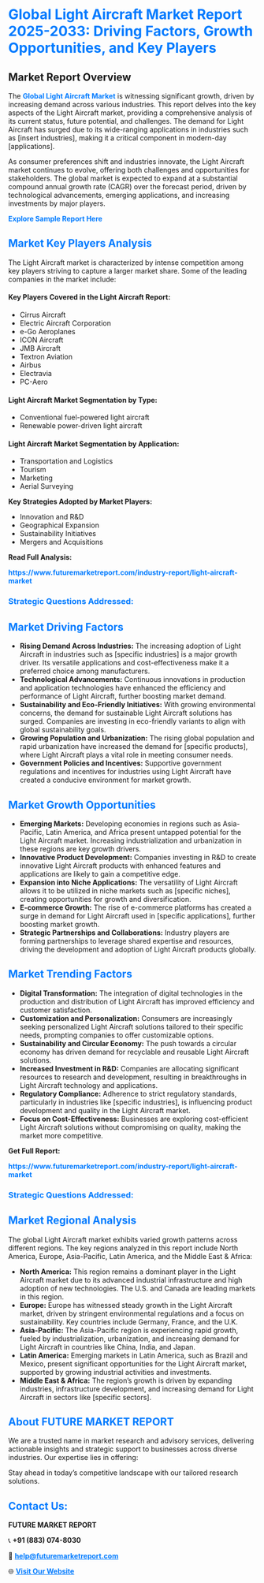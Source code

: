 <h1 style="color: #007BFF;">Global Light Aircraft Market Report 2025-2033: Driving Factors, Growth Opportunities, and Key Players</h1>

<section id="overview">
<h2>Market Report Overview</h2>
<p>The <a href="https://www.futuremarketreport.com/industry-report/light-aircraft-market" style="color: #007BFF; text-decoration: none;"><strong>Global Light Aircraft Market</strong></a> is witnessing significant growth, driven by increasing demand across various industries. This report delves into the key aspects of the Light Aircraft market, providing a comprehensive analysis of its current status, future potential, and challenges. The demand for Light Aircraft has surged due to its wide-ranging applications in industries such as [insert industries], making it a critical component in modern-day [applications].</p>
<p>As consumer preferences shift and industries innovate, the Light Aircraft market continues to evolve, offering both challenges and opportunities for stakeholders. The global market is expected to expand at a substantial compound annual growth rate (CAGR) over the forecast period, driven by technological advancements, emerging applications, and increasing investments by major players.</p>
</section>

<section id="overview">
<p><a href="https://www.futuremarketreport.com/request-sample/reportId=63579" style="color: #007BFF; text-decoration: none;"><strong>Explore Sample Report Here</strong></a></p>
</section>

<section id="key-players">
<h2 style="color: #007BFF;">Market Key Players Analysis</h2>
<p>The Light Aircraft market is characterized by intense competition among key players striving to capture a larger market share. Some of the leading companies in the market include:</p>
<h4>Key Players Covered in the Light Aircraft Report:</h4>
<ul><li>Cirrus Aircraft</li><li>Electric Aircraft Corporation</li><li>e-Go Aeroplanes</li><li>ICON Aircraft</li><li>JMB Aircraft</li><li>Textron Aviation</li><li>Airbus</li><li>Electravia</li><li>PC-Aero</li></ul>
<h4>Light Aircraft Market Segmentation by Type:</h4>
<ul><li>Conventional fuel-powered light aircraft</li><li>Renewable power-driven light aircraft</li></ul>

<h4>Light Aircraft Market Segmentation by Application:</h4>
<ul><li>Transportation and Logistics</li><li>Tourism</li><li>Marketing</li><li>Aerial Surveying</li></ul>
<p><strong>Key Strategies Adopted by Market Players:</strong></p>
<ul>
<li>Innovation and R&D</li>
<li>Geographical Expansion</li>
<li>Sustainability Initiatives</li>
<li>Mergers and Acquisitions</li>
</ul>
</section>

<section>
<p><strong>Read Full Analysis: </strong></p><a href="https://www.futuremarketreport.com/industry-report/light-aircraft-market" style="color: #007BFF; text-decoration: none;"><strong>https://www.futuremarketreport.com/industry-report/light-aircraft-market</strong></a>
<h3 style="color: #007BFF;">Strategic Questions Addressed:</h3>
</section>

<section id="driving-factors">
<h2 style="color: #007BFF;">Market Driving Factors</h2>
<ul>
<li><strong>Rising Demand Across Industries:</strong> The increasing adoption of Light Aircraft in industries such as [specific industries] is a major growth driver. Its versatile applications and cost-effectiveness make it a preferred choice among manufacturers.</li>
<li><strong>Technological Advancements:</strong> Continuous innovations in production and application technologies have enhanced the efficiency and performance of Light Aircraft, further boosting market demand.</li>
<li><strong>Sustainability and Eco-Friendly Initiatives:</strong> With growing environmental concerns, the demand for sustainable Light Aircraft solutions has surged. Companies are investing in eco-friendly variants to align with global sustainability goals.</li>
<li><strong>Growing Population and Urbanization:</strong> The rising global population and rapid urbanization have increased the demand for [specific products], where Light Aircraft plays a vital role in meeting consumer needs.</li>
<li><strong>Government Policies and Incentives:</strong> Supportive government regulations and incentives for industries using Light Aircraft have created a conducive environment for market growth.</li>
</ul>
</section>

<section id="growth-opportunities">
<h2 style="color: #007BFF;">Market Growth Opportunities</h2>
<ul>
<li><strong>Emerging Markets:</strong> Developing economies in regions such as Asia-Pacific, Latin America, and Africa present untapped potential for the Light Aircraft market. Increasing industrialization and urbanization in these regions are key growth drivers.</li>
<li><strong>Innovative Product Development:</strong> Companies investing in R&D to create innovative Light Aircraft products with enhanced features and applications are likely to gain a competitive edge.</li>
<li><strong>Expansion into Niche Applications:</strong> The versatility of Light Aircraft allows it to be utilized in niche markets such as [specific niches], creating opportunities for growth and diversification.</li>
<li><strong>E-commerce Growth:</strong> The rise of e-commerce platforms has created a surge in demand for Light Aircraft used in [specific applications], further boosting market growth.</li>
<li><strong>Strategic Partnerships and Collaborations:</strong> Industry players are forming partnerships to leverage shared expertise and resources, driving the development and adoption of Light Aircraft products globally.</li>
</ul>
</section>

<section id="trending-factors">
<h2 style="color: #007BFF;">Market Trending Factors</h2>
<ul>
<li><strong>Digital Transformation:</strong> The integration of digital technologies in the production and distribution of Light Aircraft has improved efficiency and customer satisfaction.</li>
<li><strong>Customization and Personalization:</strong> Consumers are increasingly seeking personalized Light Aircraft solutions tailored to their specific needs, prompting companies to offer customizable options.</li>
<li><strong>Sustainability and Circular Economy:</strong> The push towards a circular economy has driven demand for recyclable and reusable Light Aircraft solutions.</li>
<li><strong>Increased Investment in R&D:</strong> Companies are allocating significant resources to research and development, resulting in breakthroughs in Light Aircraft technology and applications.</li>
<li><strong>Regulatory Compliance:</strong> Adherence to strict regulatory standards, particularly in industries like [specific industries], is influencing product development and quality in the Light Aircraft market.</li>
<li><strong>Focus on Cost-Effectiveness:</strong> Businesses are exploring cost-efficient Light Aircraft solutions without compromising on quality, making the market more competitive.</li>
</ul>
</section>

<section>
<p><strong>Get Full Report: </strong></p><a href="https://www.futuremarketreport.com/industry-report/light-aircraft-market" style="color: #007BFF; text-decoration: none;"><strong>https://www.futuremarketreport.com/industry-report/light-aircraft-market</strong></a>
<h3 style="color: #007BFF;">Strategic Questions Addressed:</h3>
</section>


<section id="regional-analysis">
<h2 style="color: #007BFF;">Market Regional Analysis</h2>
<p>The global Light Aircraft market exhibits varied growth patterns across different regions. The key regions analyzed in this report include North America, Europe, Asia-Pacific, Latin America, and the Middle East & Africa:</p>
<ul>
<li><strong>North America:</strong> This region remains a dominant player in the Light Aircraft market due to its advanced industrial infrastructure and high adoption of new technologies. The U.S. and Canada are leading markets in this region.</li>
<li><strong>Europe:</strong> Europe has witnessed steady growth in the Light Aircraft market, driven by stringent environmental regulations and a focus on sustainability. Key countries include Germany, France, and the U.K.</li>
<li><strong>Asia-Pacific:</strong> The Asia-Pacific region is experiencing rapid growth, fueled by industrialization, urbanization, and increasing demand for Light Aircraft in countries like China, India, and Japan.</li>
<li><strong>Latin America:</strong> Emerging markets in Latin America, such as Brazil and Mexico, present significant opportunities for the Light Aircraft market, supported by growing industrial activities and investments.</li>
<li><strong>Middle East & Africa:</strong> The region’s growth is driven by expanding industries, infrastructure development, and increasing demand for Light Aircraft in sectors like [specific sectors].</li>
</ul>
</section>

<footer>
<h2 style="color: #007BFF;">About FUTURE MARKET REPORT</h2>
<p>We are a trusted name in market research and advisory services, delivering actionable insights and strategic support to businesses across diverse industries. Our expertise lies in offering:</p>

<p>Stay ahead in today’s competitive landscape with our tailored research solutions.</p>

<h2 style="color: #007BFF;">Contact Us:</h2>
<p><strong>FUTURE MARKET REPORT</strong></p>
<p>📞 <strong>+91 (883) 074-8030</strong></p>
<p>📧 <strong><a href="mailto:help@futuremarketreport.com" style="color: #007BFF;">help@futuremarketreport.com</a></strong></p>
<p>🌐 <strong><a href="https://www.futuremarketreport.com/" style="color: #007BFF;">Visit Our Website</a></strong></p>
</footer>